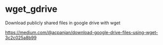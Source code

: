 # wget_gdrive
Download publicly shared files in google drive with wget

https://medium.com/@acpanjan/download-google-drive-files-using-wget-3c2c025a8b99
